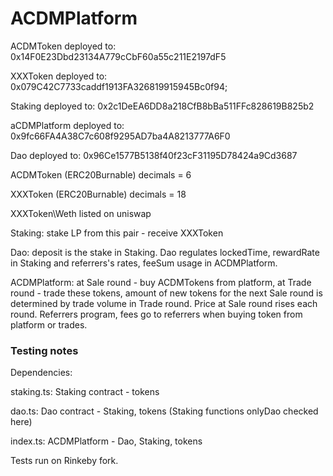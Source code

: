 # ACDMPlatform
 
ACDMToken deployed to: 0x14F0E23Dbd23134A779cCbF60a55c211E2197dF5

XXXToken deployed to: 0x079C42C7733caddf1913FA326819915945Bc0f94;

Staking deployed to: 0x2c1DeEA6DD8a218CfB8bBa511FFc828619B825b2

aCDMPlatform deployed to: 0x9fc66FA4A38C7c608f9295AD7ba4A8213777A6F0

Dao deployed to: 0x96Ce1577B5138f40f23cF31195D78424a9Cd3687


ACDMToken (ERC20Burnable) decimals = 6

XXXToken (ERC20Burnable) decimals = 18

XXXToken\Weth listed on uniswap


Staking: stake LP from this pair - receive XXXToken


Dao: deposit is the stake in Staking. Dao regulates lockedTime, rewardRate in Staking
and referrers's rates, feeSum usage in ACDMPlatform.


ACDMPlatform: at Sale round - buy ACDMTokens from platform, at Trade round - trade these tokens,
amount of new tokens for the next Sale round is determined by trade volume in Trade round.
Price at Sale round rises each round. Referrers program, fees go to referrers when buying token from platform or trades.


### Testing notes

Dependencies:

staking.ts: Staking contract - tokens

dao.ts: Dao contract -  Staking, tokens (Staking functions onlyDao checked here)

index.ts: ACDMPlatform - Dao, Staking, tokens

Tests run on Rinkeby fork.
